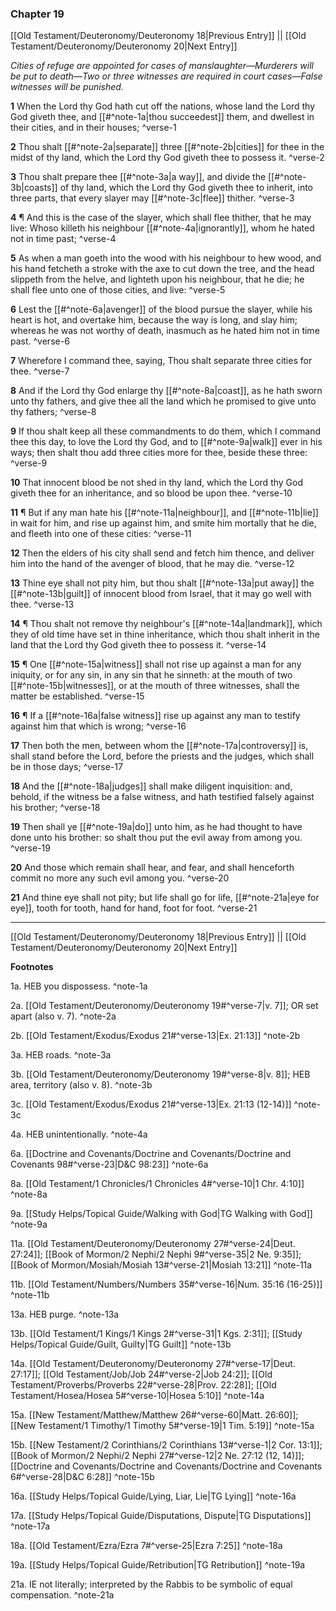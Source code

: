 ### Chapter 19

[[Old Testament/Deuteronomy/Deuteronomy 18|Previous Entry]]  ||  [[Old Testament/Deuteronomy/Deuteronomy 20|Next Entry]]

*Cities of refuge are appointed for cases of manslaughter—Murderers will be put to death—Two or three witnesses are required in court cases—False witnesses will be punished.*

**1**  When the Lord thy God hath cut off the nations, whose land the Lord thy God giveth thee, and [[#^note-1a|thou succeedest]] them, and dwellest in their cities, and in their houses; ^verse-1

**2**  Thou shalt [[#^note-2a|separate]] three [[#^note-2b|cities]] for thee in the midst of thy land, which the Lord thy God giveth thee to possess it. ^verse-2

**3**  Thou shalt prepare thee [[#^note-3a|a way]], and divide the [[#^note-3b|coasts]] of thy land, which the Lord thy God giveth thee to inherit, into three parts, that every slayer may [[#^note-3c|flee]] thither. ^verse-3

**4**  ¶ And this is the case of the slayer, which shall flee thither, that he may live: Whoso killeth his neighbour [[#^note-4a|ignorantly]], whom he hated not in time past; ^verse-4

**5**  As when a man goeth into the wood with his neighbour to hew wood, and his hand fetcheth a stroke with the axe to cut down the tree, and the head slippeth from the helve, and lighteth upon his neighbour, that he die; he shall flee unto one of those cities, and live: ^verse-5

**6**  Lest the [[#^note-6a|avenger]] of the blood pursue the slayer, while his heart is hot, and overtake him, because the way is long, and slay him; whereas he was not worthy of death, inasmuch as he hated him not in time past. ^verse-6

**7**  Wherefore I command thee, saying, Thou shalt separate three cities for thee. ^verse-7

**8**  And if the Lord thy God enlarge thy [[#^note-8a|coast]], as he hath sworn unto thy fathers, and give thee all the land which he promised to give unto thy fathers; ^verse-8

**9**  If thou shalt keep all these commandments to do them, which I command thee this day, to love the Lord thy God, and to [[#^note-9a|walk]] ever in his ways; then shalt thou add three cities more for thee, beside these three: ^verse-9

**10**  That innocent blood be not shed in thy land, which the Lord thy God giveth thee for an inheritance, and so blood be upon thee. ^verse-10

**11**  ¶ But if any man hate his [[#^note-11a|neighbour]], and [[#^note-11b|lie]] in wait for him, and rise up against him, and smite him mortally that he die, and fleeth into one of these cities: ^verse-11

**12**  Then the elders of his city shall send and fetch him thence, and deliver him into the hand of the avenger of blood, that he may die. ^verse-12

**13**  Thine eye shall not pity him, but thou shalt [[#^note-13a|put away]] the [[#^note-13b|guilt]] of innocent blood from Israel, that it may go well with thee. ^verse-13

**14**  ¶ Thou shalt not remove thy neighbour's [[#^note-14a|landmark]], which they of old time have set in thine inheritance, which thou shalt inherit in the land that the Lord thy God giveth thee to possess it. ^verse-14

**15**  ¶ One [[#^note-15a|witness]] shall not rise up against a man for any iniquity, or for any sin, in any sin that he sinneth: at the mouth of two [[#^note-15b|witnesses]], or at the mouth of three witnesses, shall the matter be established. ^verse-15

**16**  ¶ If a [[#^note-16a|false witness]] rise up against any man to testify against him that which is wrong; ^verse-16

**17**  Then both the men, between whom the [[#^note-17a|controversy]] is, shall stand before the Lord, before the priests and the judges, which shall be in those days; ^verse-17

**18**  And the [[#^note-18a|judges]] shall make diligent inquisition: and, behold, if the witness be a false witness, and hath testified falsely against his brother; ^verse-18

**19**  Then shall ye [[#^note-19a|do]] unto him, as he had thought to have done unto his brother: so shalt thou put the evil away from among you. ^verse-19

**20**  And those which remain shall hear, and fear, and shall henceforth commit no more any such evil among you. ^verse-20

**21**  And thine eye shall not pity; but life shall go for life, [[#^note-21a|eye for eye]], tooth for tooth, hand for hand, foot for foot. ^verse-21


---
[[Old Testament/Deuteronomy/Deuteronomy 18|Previous Entry]]  ||  [[Old Testament/Deuteronomy/Deuteronomy 20|Next Entry]]


**Footnotes**


1a. HEB you dispossess. ^note-1a

2a. [[Old Testament/Deuteronomy/Deuteronomy 19#^verse-7|v. 7]]; OR set apart (also v. 7). ^note-2a

2b. [[Old Testament/Exodus/Exodus 21#^verse-13|Ex. 21:13]] ^note-2b

3a. HEB roads. ^note-3a

3b. [[Old Testament/Deuteronomy/Deuteronomy 19#^verse-8|v. 8]]; HEB area, territory (also v. 8). ^note-3b

3c. [[Old Testament/Exodus/Exodus 21#^verse-13|Ex. 21:13 (12-14)]] ^note-3c

4a. HEB unintentionally. ^note-4a

6a. [[Doctrine and Covenants/Doctrine and Covenants/Doctrine and Covenants 98#^verse-23|D&C 98:23]] ^note-6a

8a. [[Old Testament/1 Chronicles/1 Chronicles 4#^verse-10|1 Chr. 4:10]] ^note-8a

9a. [[Study Helps/Topical Guide/Walking with God|TG Walking with God]] ^note-9a

11a. [[Old Testament/Deuteronomy/Deuteronomy 27#^verse-24|Deut. 27:24]]; [[Book of Mormon/2 Nephi/2 Nephi 9#^verse-35|2 Ne. 9:35]]; [[Book of Mormon/Mosiah/Mosiah 13#^verse-21|Mosiah 13:21]] ^note-11a

11b. [[Old Testament/Numbers/Numbers 35#^verse-16|Num. 35:16 (16-25)]] ^note-11b

13a. HEB purge. ^note-13a

13b. [[Old Testament/1 Kings/1 Kings 2#^verse-31|1 Kgs. 2:31]]; [[Study Helps/Topical Guide/Guilt, Guilty|TG Guilt]] ^note-13b

14a. [[Old Testament/Deuteronomy/Deuteronomy 27#^verse-17|Deut. 27:17]]; [[Old Testament/Job/Job 24#^verse-2|Job 24:2]]; [[Old Testament/Proverbs/Proverbs 22#^verse-28|Prov. 22:28]]; [[Old Testament/Hosea/Hosea 5#^verse-10|Hosea 5:10]] ^note-14a

15a. [[New Testament/Matthew/Matthew 26#^verse-60|Matt. 26:60]]; [[New Testament/1 Timothy/1 Timothy 5#^verse-19|1 Tim. 5:19]] ^note-15a

15b. [[New Testament/2 Corinthians/2 Corinthians 13#^verse-1|2 Cor. 13:1]]; [[Book of Mormon/2 Nephi/2 Nephi 27#^verse-12|2 Ne. 27:12 (12, 14)]]; [[Doctrine and Covenants/Doctrine and Covenants/Doctrine and Covenants 6#^verse-28|D&C 6:28]] ^note-15b

16a. [[Study Helps/Topical Guide/Lying, Liar, Lie|TG Lying]] ^note-16a

17a. [[Study Helps/Topical Guide/Disputations, Dispute|TG Disputations]] ^note-17a

18a. [[Old Testament/Ezra/Ezra 7#^verse-25|Ezra 7:25]] ^note-18a

19a. [[Study Helps/Topical Guide/Retribution|TG Retribution]] ^note-19a

21a. IE not literally; interpreted by the Rabbis to be symbolic of equal compensation. ^note-21a